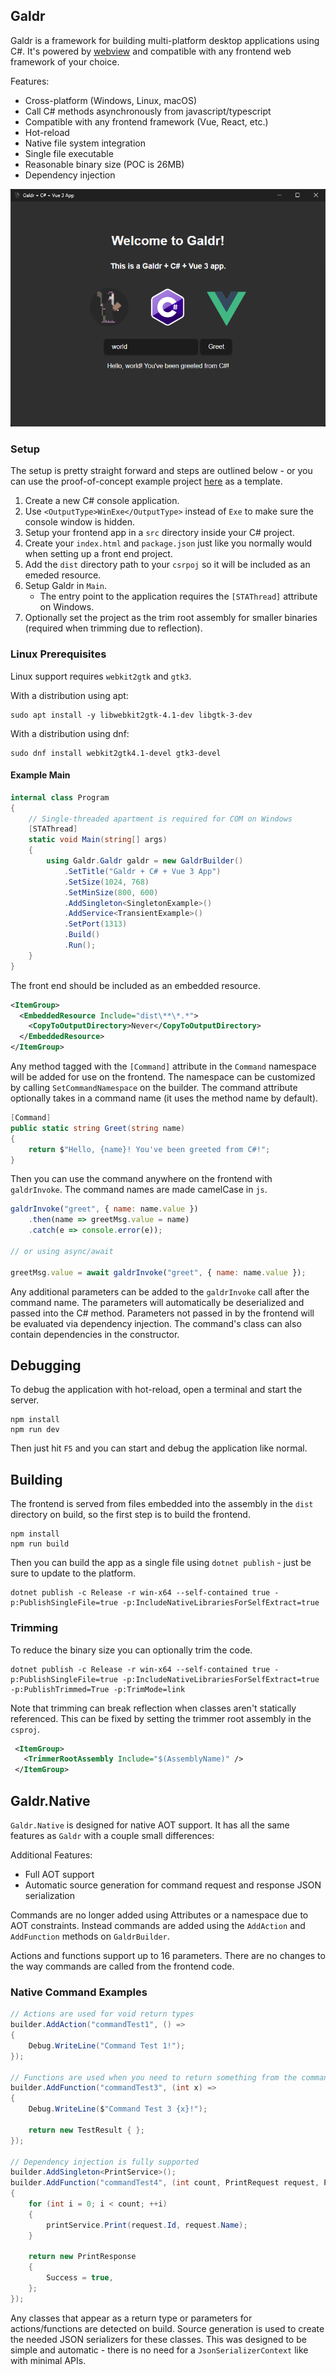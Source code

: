 ﻿## Galdr

Galdr is a framework for building multi-platform desktop applications using C#. It's powered by [webview](https://github.com/webview/webview) and compatible with any frontend web framework of your choice.

Features:
* Cross-platform (Windows, Linux, macOS)
* Call C# methods asynchronously from javascript/typescript
* Compatible with any frontend framework (Vue, React, etc.)
* Hot-reload
* Native file system integration
* Single file executable
* Reasonable binary size (POC is 26MB)
* Dependency injection

![POC Screenshot](https://raw.githubusercontent.com/rthomasv3/Galdr/master/Galdr/screenshot.png)

### Setup

The setup is pretty straight forward and steps are outlined below - or you can use the proof-of-concept example project [here](https://github.com/rthomasv3/GaldrPOC) as a template.

1. Create a new C# console application.
2. Use `<OutputType>WinExe</OutputType>` instead of `Exe` to make sure the console window is hidden.
3. Setup your frontend app in a `src` directory inside your C# project.
4. Create your `index.html` and `package.json` just like you normally would when setting up a front end project.
5. Add the `dist` directory path to your `csrpoj` so it will be included as an emeded resource.
6. Setup Galdr in `Main`.
    * The entry point to the application requires the `[STAThread]` attribute on Windows.
7. Optionally set the project as the trim root assembly for smaller binaries (required when trimming due to reflection).

### Linux Prerequisites

Linux support requires `webkit2gtk` and `gtk3`.

With a distribution using apt:
```
sudo apt install -y libwebkit2gtk-4.1-dev libgtk-3-dev
```

With a distribution using dnf:
```
sudo dnf install webkit2gtk4.1-devel gtk3-devel
```

#### Example Main

```cs
internal class Program
{
    // Single-threaded apartment is required for COM on Windows
    [STAThread]
    static void Main(string[] args)
    {
        using Galdr.Galdr galdr = new GaldrBuilder()
            .SetTitle("Galdr + C# + Vue 3 App")
            .SetSize(1024, 768)
            .SetMinSize(800, 600)
            .AddSingleton<SingletonExample>()
            .AddService<TransientExample>()
            .SetPort(1313)
            .Build()
            .Run();
    }
}
```

The front end should be included as an embedded resource.

```xml
<ItemGroup>
  <EmbeddedResource Include="dist\**\*.*">
    <CopyToOutputDirectory>Never</CopyToOutputDirectory>
  </EmbeddedResource>
</ItemGroup>
```

Any method tagged with the `[Command]` attribute in the `Command` namespace will be added for use on the frontend. The namespace can be customized by calling `SetCommandNamespace` on the builder. The command attribute optionally takes in a command name (it uses the method name by default).

```cs
[Command]
public static string Greet(string name)
{
    return $"Hello, {name}! You've been greeted from C#!";
}
```

Then you can use the command anywhere on the frontend with `galdrInvoke`. The command names are made camelCase in `js`.

```js
galdrInvoke("greet", { name: name.value })
    .then(name => greetMsg.value = name)
    .catch(e => console.error(e));

// or using async/await

greetMsg.value = await galdrInvoke("greet", { name: name.value });
```

Any additional parameters can be added to the `galdrInvoke` call after the command name. The parameters will automatically be deserialized and passed into the C# method. Parameters not passed in by the frontend will be evaluated via dependency injection. The command's class can also contain dependencies in the constructor.


## Debugging

To debug the application with hot-reload, open a terminal and start the server.

```
npm install
npm run dev
```

Then just hit `F5` and you can start and debug the application like normal.


## Building

The frontend is served from files embedded into the assembly in the `dist` directory on build, so the first step is to build the frontend.

```
npm install
npm run build
```

Then you can build the app as a single file using `dotnet publish` - just be sure to update to the platform.

```
dotnet publish -c Release -r win-x64 --self-contained true -p:PublishSingleFile=true -p:IncludeNativeLibrariesForSelfExtract=true
```

### Trimming

To reduce the binary size you can optionally trim the code.

```
dotnet publish -c Release -r win-x64 --self-contained true -p:PublishSingleFile=true -p:IncludeNativeLibrariesForSelfExtract=true -p:PublishTrimmed=True -p:TrimMode=link
```

Note that trimming can break reflection when classes aren't statically referenced. This can be fixed by setting the trimmer root assembly in the `csproj`.

```xml
 <ItemGroup>
   <TrimmerRootAssembly Include="$(AssemblyName)" />
 </ItemGroup>
```

## Galdr.Native

`Galdr.Native` is designed for native AOT support. It has all the same features as `Galdr` with a couple small differences:

Additional Features:
* Full AOT support
* Automatic source generation for command request and response JSON serialization

Commands are no longer added using Attributes or a namespace due to AOT constraints. Instead commands are added using the `AddAction` and `AddFunction` methods on `GaldrBuilder`.

Actions and functions support up to 16 parameters. There are no changes to the way commands are called from the frontend code.

### Native Command Examples

```csharp
// Actions are used for void return types
builder.AddAction("commandTest1", () =>
{
    Debug.WriteLine("Command Test 1!");
});

// Functions are used when you need to return something from the command
builder.AddFunction("commandTest3", (int x) =>
{
    Debug.WriteLine($"Command Test 3 {x}!");

    return new TestResult { };
});

// Dependency injection is fully supported
builder.AddSingleton<PrintService>();
builder.AddFunction("commandTest4", (int count, PrintRequest request, PrintService printService) =>
{
    for (int i = 0; i < count; ++i)
    {
        printService.Print(request.Id, request.Name);
    }

    return new PrintResponse
    {
        Success = true,
    };
});
```

Any classes that appear as a return type or parameters for actions/functions are detected on build. Source generation is used to create the needed JSON serializers for these classes. This was designed to be simple and automatic - there is no need for a `JsonSerializerContext` like with minimal APIs.
